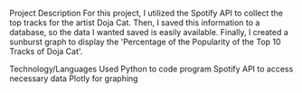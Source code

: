 Project Description
For this project, I utilized the Spotify API to collect the top tracks for the artist Doja Cat. Then, I saved this information to a database, so the data I wanted saved is easily available. Finally, I created a sunburst graph to display the 'Percentage of the Popularity of the Top 10 Tracks of Doja Cat'.

Technology/Languages Used
Python to code program
Spotify API to access necessary data
Plotly for graphing
